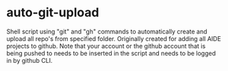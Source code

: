 # auto-git-upload
Shell script using "git" and "gh" commands to automatically create and upload all repo's from specified folder.
Originally created for adding all AIDE projects to github.
Note that your account or the github account that is being pushed to needs to be inserted in the script and needs to be logged in by github CLI.
